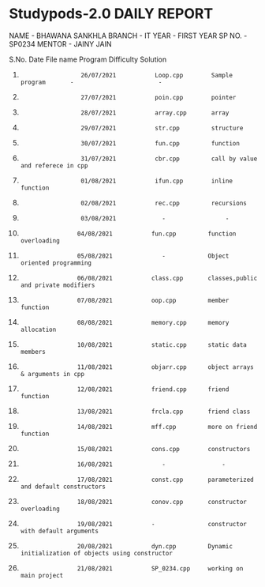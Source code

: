 # Studypods-2.0 DAILY REPORT
NAME - BHAWANA SANKHLA
BRANCH - IT
YEAR - FIRST YEAR
SP NO. - SP0234
MENTOR - JAINY JAIN

S.No.                     Date              File name        Program            Difficulty             Solution
1.                      26/07/2021           Loop.cpp        Sample program       -                        -
2.                      27/07/2021           poin.cpp        pointer 
3.                      28/07/2021           array.cpp       array 
4.                      29/07/2021           str.cpp         structure
5.                      30/07/2021           fun.cpp         function
6.                      31/07/2021           cbr.cpp         call by value and referece in cpp
7.                      01/08/2021           ifun.cpp        inline function
8.                      02/08/2021           rec.cpp         recursions  
9.                      03/08/2021             -                 -  
10.                     04/08/2021           fun.cpp         function overloading
11.                     05/08/2021              -            Object oriented programming
12.                     06/08/2021           class.cpp       classes,public and private modifiers
13.                     07/08/2021           oop.cpp         member function
14.                     08/08/2021           memory.cpp      memory allocation
15.                     10/08/2021           static.cpp      static data members
16.                     11/08/2021           objarr.cpp      object arrays & arguments in cpp
17.                     12/08/2021           friend.cpp      friend function
18.                     13/08/2021           frcla.cpp       friend class 
19.                     14/08/2021           mff.cpp         more on friend function
20.                     15/08/2021           cons.cpp        constructors
21.                     16/08/2021              -                -
22.                     17/08/2021           const.cpp       parameterized and default constructors
23.                     18/08/2021           conov.cpp       constructor overloading
24.                     19/08/2021           -               constructor with default arguments
25.                     20/08/2021           dyn.cpp         Dynamic initialization of objects using constructor
26.                     21/08/2021           SP_0234.cpp     working on main project

